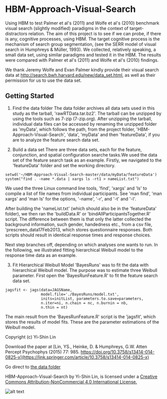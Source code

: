 HBM-Approach-Visual-Search
==========================

Using HBM to test Palmer et al's (2011) and Wolfe et al's (2010) benchmark visual search (slightly modified) paradigms in the context of target-distractors relation. The aim of this project is to see if we can probe, if there is any, cognitive processes, using HBM. The target cognitive process is the mechanism of search group segmentation, (see the SERR model of visual search in Humphreys & Müller, 1993).  We collected, relatively speaking, a small data set, using similar paradigms  and tested it in the HBM. The results were compared with Palmer et al's (2011) and Wolfe et al's (2010) findings. 

We thank Jeremy Wolfe and Evan Palmer kindly provide their visual search data at 
http://search.bwh.harvard.edu/new/data_set.html, as well as their permission for us to use the data set. 

## Getting Started

1. Find the data folder
The data folder archives all data sets used in this study as the tarball, 'rawRTData.tar.bz2'. The tarball can be unzipped by using the tools such as 7-zip (7-zip.org). After unzipping the tarball, individual data files can be accessed by renaming the unzipped folder as 'myData', which follows the path, from the project folder, 'HBM-Approach-Visual-Search', 'data', 'myData' and then 'featureData', if you are to analyze the feature search data set.

2. Build a data set
There are three data sets, each for the feature, conjunction, and spatial configuration searche tasks.We used the data set of the feature search task as an example. Firstly, we navigated to the 'featureData' folder and set the working directory.

```
setwd('~/HBM-Approach-Visual-Search-master/data/myData/featureData')
system("find . -name *.data | xargs ls -rt1 > nameList.txt")
```

We used the three Linux command line tools, 'find', 'xargs' and 'ls' to compile a list of file names from individual participants. See 'man find', 'man xargs' and 'man ls' for the options, '-name', '-r', and '-t' and '-l'.

After building the 'nameList.txt' (which should also be in the 'featureData' folder), we then ran the 'buildData.R' or 'bindAllParticipantsTogether.R' script. The difference between them is that only the latter collected the background information, such gender, handedness etc., from a csv file, 'prescreen_data17Feb2013, which stores questionnaire responses. Both scripts should result in identical response times and response choices. 

Next step branches off, depending on which analyses one wants to run. In the following, we illustrated fitting hierarchical Weibull model to the response time data as an example.

3. Fit Hierarchical Weibull Model
'BayesRuns' was to fit the data with hierarchical Weibull model. The purpose was to estimate three Weibull parameter.  First open the 'BayesRunFeature.R' to fit the feature search data set.


```
jagsfit <- jags(data=JAGSName, 
                model.file='./BayesRuns/model.txt', 
                inits=initList, parameters.to.save=parameters, 
                n.iter=ni, n.chain = nc, n.burnin = nb, 
                n.thin = nt)
```

The main result from the 'BayesRunFeature.R' script is the 'jagsfit', which stores
the results of model fits. These are the parameter estimations of the Weibull model.


Copyright (c) Yi-Shin Lin

Download the paper at [Lin, YS., Heinke, D. & Humphreys, G.W. Atten Percept Psychophys (2015) 77: 985. https://doi.org/10.3758/s13414-014-0825-x](https://link.springer.com/article/10.3758/s13414-014-0825-x)

Go direct to [the data folder](https://github.com/yxlin/HBM-Approach-Visual-Search/tree/master/data)


HBM-Approach-Visual-Search by Yi-Shin Lin, is licensed under a 
[Creative Commons Attribution-NonCommercial 4.0 International License.](http://creativecommons.org/licenses/by-nc/4.0/)

![alt text](http://i.creativecommons.org/l/by-nc/4.0/88x31.png)










